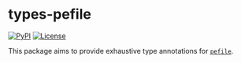 # types-pefile

[![PyPI](https://img.shields.io/pypi/v/types-pefile.svg)](https://pypi.org/project/types-pefile/)
[![License](https://img.shields.io/pypi/l/types-pefile.svg)](https://github.com/coloursofnoise/types-pefile/blob/main/LICENSE)

This package aims to provide exhaustive type annotations for [`pefile`](https://github.com/erocarrera/pefile).
